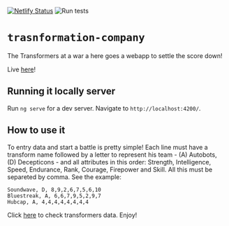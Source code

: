 [![Netlify Status](https://api.netlify.com/api/v1/badges/2c0c5e7d-b485-45d5-846b-2a284ec97d0b/deploy-status)](https://app.netlify.com/sites/laughing-boyd-3e3a3c/deploys) ![Run tests](https://github.com/joelxr/aequilibrium-assignment/workflows/Run%20tests/badge.svg)


# `trasnformation-company`

The Transformers at a war a here goes a webapp to settle the score down! 

Live [here](https://laughing-boyd-3e3a3c.netlify.app/)!

## Running it locally server

Run `ng serve` for a dev server. Navigate to `http://localhost:4200/`.

## How to use it

 To entry data and start a battle is pretty simple!
Each line must have a transform name followed by a letter to represent his team - (A) Autobots, (D) Decepticons - and all attributes in this order: Strength, Intelligence, Speed, Endurance, Rank, Courage, Firepower and Skill. All this must be separeted by comma. See the example:

```
Soundwave, D, 8,9,2,6,7,5,6,10
Bluestreak, A, 6,6,7,9,5,2,9,7
Hubcap, A, 4,4,4,4,4,4,4,4
```
Click [here](http://www.ntfa.net/ntfa/techspecs/index.php?cat=Gen1&group=DeceptPZ&char=Predaking") to check transformers data. Enjoy!

